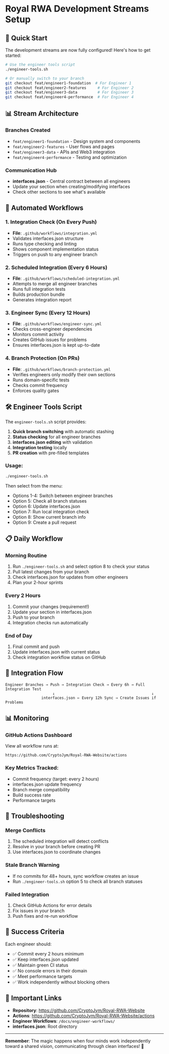 # Royal RWA Development Streams Setup

## 🚀 Quick Start

The development streams are now fully configured! Here's how to get started:

```bash
# Use the engineer tools script
./engineer-tools.sh

# Or manually switch to your branch
git checkout feat/engineer1-foundation  # For Engineer 1
git checkout feat/engineer2-features     # For Engineer 2
git checkout feat/engineer3-data         # For Engineer 3
git checkout feat/engineer4-performance  # For Engineer 4
```

## 📊 Stream Architecture

### Branches Created
- `feat/engineer1-foundation` - Design system and components
- `feat/engineer2-features` - User flows and pages
- `feat/engineer3-data` - APIs and Web3 integration
- `feat/engineer4-performance` - Testing and optimization

### Communication Hub
- **interfaces.json** - Central contract between all engineers
- Update your section when creating/modifying interfaces
- Check other sections to see what's available

## 🤖 Automated Workflows

### 1. Integration Check (On Every Push)
- **File**: `.github/workflows/integration.yml`
- Validates interfaces.json structure
- Runs type checking and linting
- Shows component implementation status
- Triggers on push to any engineer branch

### 2. Scheduled Integration (Every 6 Hours)
- **File**: `.github/workflows/scheduled-integration.yml`
- Attempts to merge all engineer branches
- Runs full integration tests
- Builds production bundle
- Generates integration report

### 3. Engineer Sync (Every 12 Hours)
- **File**: `.github/workflows/engineer-sync.yml`
- Checks cross-engineer dependencies
- Monitors commit activity
- Creates GitHub issues for problems
- Ensures interfaces.json is kept up-to-date

### 4. Branch Protection (On PRs)
- **File**: `.github/workflows/branch-protection.yml`
- Verifies engineers only modify their own sections
- Runs domain-specific tests
- Checks commit frequency
- Enforces quality gates

## 🛠️ Engineer Tools Script

The `engineer-tools.sh` script provides:

1. **Quick branch switching** with automatic stashing
2. **Status checking** for all engineer branches
3. **interfaces.json editing** with validation
4. **Integration testing** locally
5. **PR creation** with pre-filled templates

### Usage:
```bash
./engineer-tools.sh
```

Then select from the menu:
- Options 1-4: Switch between engineer branches
- Option 5: Check all branch statuses
- Option 6: Update interfaces.json
- Option 7: Run local integration check
- Option 8: Show current branch info
- Option 9: Create a pull request

## 📋 Daily Workflow

### Morning Routine
1. Run `./engineer-tools.sh` and select option 8 to check your status
2. Pull latest changes from your branch
3. Check interfaces.json for updates from other engineers
4. Plan your 2-hour sprints

### Every 2 Hours
1. Commit your changes (requirement!)
2. Update your section in interfaces.json
3. Push to your branch
4. Integration checks run automatically

### End of Day
1. Final commit and push
2. Update interfaces.json with current status
3. Check integration workflow status on GitHub

## 🔄 Integration Flow

```
Engineer Branches → Push → Integration Check → Every 6h → Full Integration Test
                     ↓                                           ↓
                interfaces.json ← Every 12h Sync → Create Issues if Problems
```

## 📊 Monitoring

### GitHub Actions Dashboard
View all workflow runs at:
```
https://github.com/CryptoJym/Royal-RWA-Website/actions
```

### Key Metrics Tracked:
- Commit frequency (target: every 2 hours)
- interfaces.json update frequency
- Branch merge compatibility
- Build success rate
- Performance targets

## 🚨 Troubleshooting

### Merge Conflicts
1. The scheduled integration will detect conflicts
2. Resolve in your branch before creating PR
3. Use interfaces.json to coordinate changes

### Stale Branch Warning
- If no commits for 48+ hours, sync workflow creates an issue
- Run `./engineer-tools.sh` option 5 to check all branch statuses

### Failed Integration
1. Check GitHub Actions for error details
2. Fix issues in your branch
3. Push fixes and re-run workflow

## 🎯 Success Criteria

Each engineer should:
- ✅ Commit every 2 hours minimum
- ✅ Keep interfaces.json updated
- ✅ Maintain green CI status
- ✅ No console errors in their domain
- ✅ Meet performance targets
- ✅ Work independently without blocking others

## 🔗 Important Links

- **Repository**: https://github.com/CryptoJym/Royal-RWA-Website
- **Actions**: https://github.com/CryptoJym/Royal-RWA-Website/actions
- **Engineer Workflows**: `/docs/engineer-workflows/`
- **interfaces.json**: Root directory

---

**Remember**: The magic happens when four minds work independently toward a shared vision, communicating through clean interfaces! 🚀 